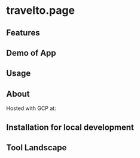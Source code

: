 # travelto.page


## Features


## Demo of App


## Usage


## About

Hosted with GCP at: 

## Installation for local development


## Tool Landscape
